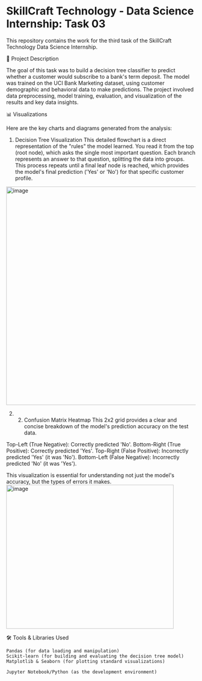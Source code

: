 # SkillCraft Technology - Data Science Internship: Task 03

This repository contains the work for the third task of the SkillCraft Technology Data Science Internship.

📝 Project Description

The goal of this task was to build a decision tree classifier to predict whether a customer would subscribe to a bank's term deposit. The model was trained on the UCI Bank Marketing dataset, using customer demographic and behavioral data to make predictions. The project involved data preprocessing, model training, evaluation, and visualization of the results and key data insights.

📊 Visualizations

Here are the key charts and diagrams generated from the analysis:

1. Decision Tree Visualization This detailed flowchart is a direct representation of the "rules" the model learned.
You read it from the top (root node), which asks the single most important question.
Each branch represents an answer to that question, splitting the data into groups.
This process repeats until a final leaf node is reached, which provides the model's final prediction ('Yes' or 'No') for that specific customer profile.
<img width="963" height="581" alt="image" src="https://github.com/user-attachments/assets/dd6ed4ae-7ed1-4743-b866-adc4917b3211" />


2. 2. Confusion Matrix Heatmap This 2x2 grid provides a clear and concise breakdown of the model's prediction accuracy on the test data.

Top-Left (True Negative): Correctly predicted 'No'.
Bottom-Right (True Positive): Correctly predicted 'Yes'.
Top-Right (False Positive): Incorrectly predicted 'Yes' (it was 'No').
Bottom-Left (False Negative): Incorrectly predicted 'No' (it was 'Yes').

This visualization is essential for understanding not just the model's accuracy, but the types of errors it makes.
<img width="445" height="383" alt="image" src="https://github.com/user-attachments/assets/b32eef78-2c4c-4005-ac16-0921d437f6ae" />

🛠️ Tools & Libraries Used

    Pandas (for data loading and manipulation)
    Scikit-learn (for building and evaluating the decision tree model)
    Matplotlib & Seaborn (for plotting standard visualizations)

    Jupyter Notebook/Python (as the development environment)
